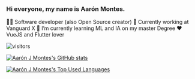 ### Hi everyone, my name is Aarón Montes.

👨‍💻 Software developer (also Open Source creator)
🔭 Currently working at Vanguard X
🌱 I’m currently learning ML and IA on my master Degree
❤️ VueJS and Flutter lover

![visitors](https://visitor-badge.glitch.me/badge?page_id=ajomuch92)

[![Aarón J Montes's GitHub stats](https://github-readme-stats.vercel.app/api?username=ajomuch92&show_icons=true&theme=synthwave&count_private=true)](https://github.com/ajomuch92)

[![Aarón J Montes's Top Used Languages](https://github-readme-stats.vercel.app/api/top-langs/?username=ajomuch92&layout=compact&theme=radical&count_private=true)](https://github.com/ajomuch92)

<!--
**ajomuch92/ajomuch92** is a ✨ _special_ ✨ repository because its `README.md` (this file) appears on your GitHub profile.

Here are some ideas to get you started:

- 🔭 I’m currently working on ...
- 🌱 I’m currently learning ...
- 👯 I’m looking to collaborate on ...
- 🤔 I’m looking for help with ...
- 💬 Ask me about ...
- 📫 How to reach me: ...
- 😄 Pronouns: ...
- ⚡ Fun fact: ...
-->

